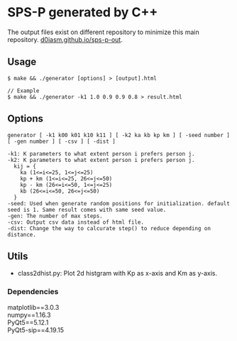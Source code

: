 # SPS-P generated by C++
The output files exist on different repository to minimize this main repository.
[d0iasm.github.io/sps-p-out](https://d0iasm.github.io/sps-p-out/).

## Usage
```
$ make && ./generator [options] > [output].html

// Example
$ make && ./generator -k1 1.0 0.9 0.9 0.8 > result.html
```

## Options
```
generator [ -k1 k00 k01 k10 k11 ] [ -k2 ka kb kp km ] [ -seed number ] [ -gen number ] [ -csv ] [ -dist ]

-k1: K parameters to what extent person i prefers person j.
-k2: K parameters to what extent person i prefers person j.
  kij = {
    ka (1<=i<=25, 1<=j<=25)
    kp + km (1<=i<=25, 26<=j<=50)
    kp - km (26<=i<=50, 1<=j<=25)
    kb (26<=i<=50, 26<=j<=50)
  }
-seed: Used when generate random positions for initialization. default seed is 1. Same result comes with same seed value.
-gen: The number of max steps.
-csv: Output csv data instead of html file.
-dist: Change the way to calcurate step() to reduce depending on distance.
```

## Utils
- class2dhist.py: Plot 2d histgram with Kp as x-axis and Km as y-axis.

### Dependencies
matplotlib==3.0.3  
numpy==1.16.3  
PyQt5==5.12.1  
PyQt5-sip==4.19.15  
